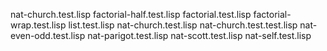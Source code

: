 nat-church.test.lisp
factorial-half.test.lisp
factorial.test.lisp
factorial-wrap.test.lisp
list.test.lisp
nat-church.test.lisp
nat-church.test.test.lisp
nat-even-odd.test.lisp
nat-parigot.test.lisp
nat-scott.test.lisp
nat-self.test.lisp
